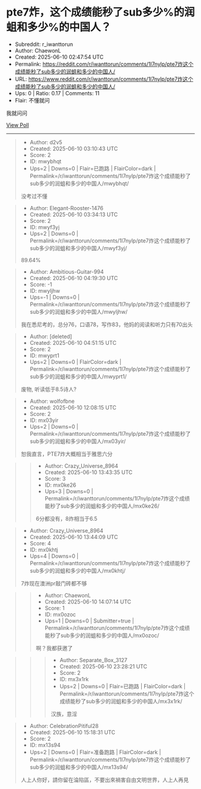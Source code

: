 # pte7炸，这个成绩能秒了sub多少%的润蛆和多少%的中国人？

- Subreddit: r_iwanttorun
- Author: ChaewonL
- Created: 2025-06-10 02:47:54 UTC
- Permalink: https://reddit.com/r/iwanttorun/comments/1l7nylp/pte7炸这个成绩能秒了sub多少的润蛆和多少的中国人/
- URL: https://www.reddit.com/r/iwanttorun/comments/1l7nylp/pte7炸这个成绩能秒了sub多少的润蛆和多少的中国人/
- Ups: 0 | Ratio: 0.17 | Comments: 11
- Flair: 不懂就问


我就问问

[View Poll](https://www.reddit.com/poll/1l7nylp)


---

> - Author: d2v5
> - Created: 2025-06-10 03:10:43 UTC
> - Score: 2
> - ID: mwybhqt
> - Ups=2 | Downs=0 | Flair=已跑路 | FlairColor=dark | Permalink=/r/iwanttorun/comments/1l7nylp/pte7炸这个成绩能秒了sub多少的润蛆和多少的中国人/mwybhqt/
>
> 没考过不懂

> - Author: Elegant-Rooster-1476
> - Created: 2025-06-10 03:34:13 UTC
> - Score: 2
> - ID: mwyf3yj
> - Ups=2 | Downs=0 | Permalink=/r/iwanttorun/comments/1l7nylp/pte7炸这个成绩能秒了sub多少的润蛆和多少的中国人/mwyf3yj/
>
> 89.64%

> - Author: Ambitious-Guitar-994
> - Created: 2025-06-10 04:19:30 UTC
> - Score: -1
> - ID: mwyljhw
> - Ups=-1 | Downs=0 | Permalink=/r/iwanttorun/comments/1l7nylp/pte7炸这个成绩能秒了sub多少的润蛆和多少的中国人/mwyljhw/
>
> 我在悉尼考的，总分76，口语78，写作83，他妈的阅读和听力只有70出头

> - Author: [deleted]
> - Created: 2025-06-10 04:51:15 UTC
> - Score: 2
> - ID: mwyprt1
> - Ups=2 | Downs=0 | FlairColor=dark | Permalink=/r/iwanttorun/comments/1l7nylp/pte7炸这个成绩能秒了sub多少的润蛆和多少的中国人/mwyprt1/
>
> 废物, 听读低于8.5诗人?

> - Author: wolfofbne
> - Created: 2025-06-10 12:08:15 UTC
> - Score: 2
> - ID: mx03yir
> - Ups=2 | Downs=0 | Permalink=/r/iwanttorun/comments/1l7nylp/pte7炸这个成绩能秒了sub多少的润蛆和多少的中国人/mx03yir/
>
> 恕我直言，PTE7炸大概相当于雅思六分

>> - Author: Crazy_Universe_8964
>> - Created: 2025-06-10 13:43:35 UTC
>> - Score: 3
>> - ID: mx0ke26
>> - Ups=3 | Downs=0 | Permalink=/r/iwanttorun/comments/1l7nylp/pte7炸这个成绩能秒了sub多少的润蛆和多少的中国人/mx0ke26/
>>
>> 6分都没有，8炸相当于6.5

> - Author: Crazy_Universe_8964
> - Created: 2025-06-10 13:44:09 UTC
> - Score: 4
> - ID: mx0khtj
> - Ups=4 | Downs=0 | Permalink=/r/iwanttorun/comments/1l7nylp/pte7炸这个成绩能秒了sub多少的润蛆和多少的中国人/mx0khtj/
>
> 7炸现在澳洲pr敲门砖都不够

>> - Author: ChaewonL
>> - Created: 2025-06-10 14:07:14 UTC
>> - Score: 1
>> - ID: mx0ozoc
>> - Ups=1 | Downs=0 | Submitter=true | Permalink=/r/iwanttorun/comments/1l7nylp/pte7炸这个成绩能秒了sub多少的润蛆和多少的中国人/mx0ozoc/
>>
>> 啊？我都获邀了

>>> - Author: Separate_Box_3127
>>> - Created: 2025-06-10 23:28:21 UTC
>>> - Score: 2
>>> - ID: mx3x1rk
>>> - Ups=2 | Downs=0 | Flair=已跑路 | FlairColor=dark | Permalink=/r/iwanttorun/comments/1l7nylp/pte7炸这个成绩能秒了sub多少的润蛆和多少的中国人/mx3x1rk/
>>>
>>> 汉族，意淫

> - Author: CelebrationPitiful28
> - Created: 2025-06-10 15:18:31 UTC
> - Score: 2
> - ID: mx13s94
> - Ups=2 | Downs=0 | Flair=准备跑路 | FlairColor=dark | Permalink=/r/iwanttorun/comments/1l7nylp/pte7炸这个成绩能秒了sub多少的润蛆和多少的中国人/mx13s94/
>
> 人上人你好，請你留在淪陷區，不要出來禍害自由文明世界，人上人再見
